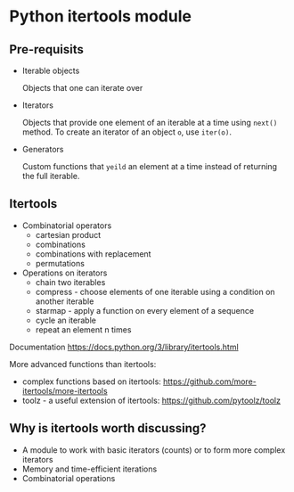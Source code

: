 # Python itertools module  
  
## Pre-requisits
* Iterable objects

  Objects that one can iterate over

* Iterators

  Objects that provide one element of an iterable at a time using `next()` method. 
  To create an iterator of an object `o`, use `iter(o)`.

* Generators

  Custom functions that `yeild` an element at a time instead of returning the full iterable.
  
  
  
 ## Itertools
  * Combinatorial operators
    * cartesian product
    * combinations
    * combinations with replacement
    * permutations
  * Operations on iterators
    * chain two iterables
    * compress - choose elements of one iterable using a condition on another iterable
    * starmap - apply a function on every element of a sequence
    * cycle an iterable
    * repeat an element n times 

Documentation
https://docs.python.org/3/library/itertools.html

More advanced functions than itertools:
* complex functions based on itertools: https://github.com/more-itertools/more-itertools
* toolz - a useful extension of itertools: https://github.com/pytoolz/toolz
    
## Why is itertools worth discussing?
* A module to work with basic iterators (counts) or to form more complex iterators
* Memory and time-efficient iterations
* Combinatorial operations

